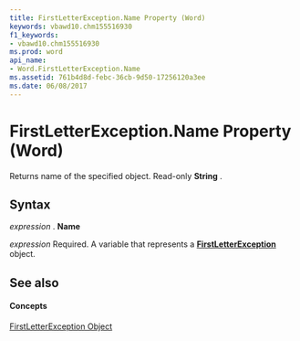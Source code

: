 ```yaml
---
title: FirstLetterException.Name Property (Word)
keywords: vbawd10.chm155516930
f1_keywords:
- vbawd10.chm155516930
ms.prod: word
api_name:
- Word.FirstLetterException.Name
ms.assetid: 761b4d8d-febc-36cb-9d50-17256120a3ee
ms.date: 06/08/2017
---
```



# FirstLetterException.Name Property (Word)

Returns name of the specified object. Read-only  **String** .


## Syntax

 _expression_ . **Name**

 _expression_ Required. A variable that represents a **[FirstLetterException](Word.FirstLetterException.md)** object.


## See also


#### Concepts


[FirstLetterException Object](Word.FirstLetterException.md)

